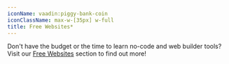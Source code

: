 ```yaml
---
iconName: vaadin:piggy-bank-coin
iconClassName: max-w-[35px] w-full
title: Free Websites*
---
```


Don't have the budget or the time to learn no-code and web builder tools? Visit our <a href="/free-websites" class="link">Free Websites</a> section to find out more!
